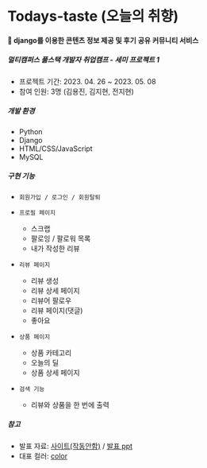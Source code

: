 # Todays-taste (오늘의 취향)

#### 🍋 django를 이용한 콘텐츠 정보 제공 및 후기 공유 커뮤니티 서비스

##### 멀티캠퍼스 풀스택 개발자 취업캠프 - 세미 프로젝트 1
- 프로젝트 기간: 2023. 04. 26 ~ 2023. 05. 08
- 참여 인원: 3명 (김용진, 김지현, 전지현)

##### 개발 환경
- Python
- Django
- HTML/CSS/JavaScript
- MySQL

##### 구현 기능
- `회원가입 / 로그인 / 회원탈퇴`

- `프로필 페이지`
  - 스크랩
  - 팔로잉 / 팔로워 목록
  - 내가 작성한 리뷰

- `리뷰 페이지`
  - 리뷰 생성
  - 리뷰 상세 페이지
  - 리뷰어 팔로우
  - 리뷰 페이지(댓글)
  - 좋아요

- `상품 페이지`
  - 상품 카테고리
  - 오늘의 딜
  - 상품 상세 페이지

- `검색 기능`
  - 리뷰와 상품을 한 번에 출력

##### 참고
- 발표 자료: [사이트(작동안함)](https://port-0-todays-taste-4c7jj2blhe0wpv6.sel4.cloudtype.app/articles/) / [발표 ppt](https://www.miricanvas.com/v/120nct4)
- 대표 컬러: [color](https://colorhunt.co/palette/fff8d6f7e1aea4d0a4617a55)
